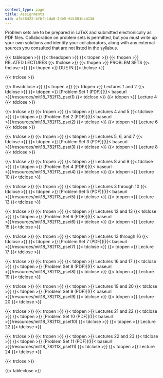 ```yaml
---
content_type: page
title: Assignments
uid: afe48428-bfbf-4da8-2de5-6dc801dc413d
---
```


Problem sets are to be prepared in LaTeX and submitted electronically as PDF files. Collaboration on problem sets is permitted, but you must write up your own solutions and identify your collaborators, along with any external sources you consulted that are not listed in the syllabus.

{{< tableopen >}}
{{< theadopen >}}
{{< tropen >}}
{{< thopen >}}
RELATED LECTURES
{{< thclose >}}
{{< thopen >}}
PROBLEM SETS
{{< thclose >}}
{{< thopen >}}
DUE IN
{{< thclose >}}

{{< trclose >}}

{{< theadclose >}}
{{< tropen >}}
{{< tdopen >}}
Lectures 1 and 2
{{< tdclose >}}
{{< tdopen >}}
[Problem Set 1 (PDF)]({{< baseurl >}}/resources/mit18_782f13_pset1)
{{< tdclose >}}
{{< tdopen >}}
Lecture 4
{{< tdclose >}}

{{< trclose >}}
{{< tropen >}}
{{< tdopen >}}
Lectures 4 and 5
{{< tdclose >}}
{{< tdopen >}}
[Problem Set 2 (PDF)]({{< baseurl >}}/resources/mit18_782f13_pset2)
{{< tdclose >}}
{{< tdopen >}}
Lecture 6
{{< tdclose >}}

{{< trclose >}}
{{< tropen >}}
{{< tdopen >}}
Lectures 5, 6, and 7
{{< tdclose >}}
{{< tdopen >}}
[Problem Set 3 (PDF)]({{< baseurl >}}/resources/mit18_782f13_pset3)
{{< tdclose >}}
{{< tdopen >}}
Lecture 8
{{< tdclose >}}

{{< trclose >}}
{{< tropen >}}
{{< tdopen >}}
Lectures 8 and 9
{{< tdclose >}}
{{< tdopen >}}
[Problem Set 4 (PDF)]({{< baseurl >}}/resources/mit18_782f13_pset4)
{{< tdclose >}}
{{< tdopen >}}
Lecture 10
{{< tdclose >}}

{{< trclose >}}
{{< tropen >}}
{{< tdopen >}}
Lectures 3 through 10
{{< tdclose >}}
{{< tdopen >}}
[Problem Set 5 (PDF)]({{< baseurl >}}/resources/mit18_782f13_pset5)
{{< tdclose >}}
{{< tdopen >}}
Lecture 13
{{< tdclose >}}

{{< trclose >}}
{{< tropen >}}
{{< tdopen >}}
Lectures 12 and 13
{{< tdclose >}}
{{< tdopen >}}
[Problem Set 6 (PDF)]({{< baseurl >}}/resources/mit18_782f13_pset6)
{{< tdclose >}}
{{< tdopen >}}
Lecture 15
{{< tdclose >}}

{{< trclose >}}
{{< tropen >}}
{{< tdopen >}}
Lectures 13 through 16
{{< tdclose >}}
{{< tdopen >}}
[Problem Set 7 (PDF)]({{< baseurl >}}/resources/mit18_782f13_pset7)
{{< tdclose >}}
{{< tdopen >}}
Lecture 17
{{< tdclose >}}

{{< trclose >}}
{{< tropen >}}
{{< tdopen >}}
Lectures 16 and 17
{{< tdclose >}}
{{< tdopen >}}
[Problem Set 8 (PDF)]({{< baseurl >}}/resources/mit18_782f13_pset8)
{{< tdclose >}}
{{< tdopen >}}
Lecture 19
{{< tdclose >}}

{{< trclose >}}
{{< tropen >}}
{{< tdopen >}}
Lectures 19 and 20
{{< tdclose >}}
{{< tdopen >}}
[Problem Set 9 (PDF)]({{< baseurl >}}/resources/mit18_782f13_pset9)
{{< tdclose >}}
{{< tdopen >}}
Lecture 20
{{< tdclose >}}

{{< trclose >}}
{{< tropen >}}
{{< tdopen >}}
Lectures 21 and 22
{{< tdclose >}}
{{< tdopen >}}
[Problem Set 10 (PDF)]({{< baseurl >}}/resources/mit18_782f13_pset10)
{{< tdclose >}}
{{< tdopen >}}
Lecture 22
{{< tdclose >}}

{{< trclose >}}
{{< tropen >}}
{{< tdopen >}}
Lectures 22 and 23
{{< tdclose >}}
{{< tdopen >}}
[Problem Set 11 (PDF)]({{< baseurl >}}/resources/mit18_782f13_pset11)
{{< tdclose >}}
{{< tdopen >}}
Lecture 24
{{< tdclose >}}

{{< trclose >}}

{{< tableclose >}}
